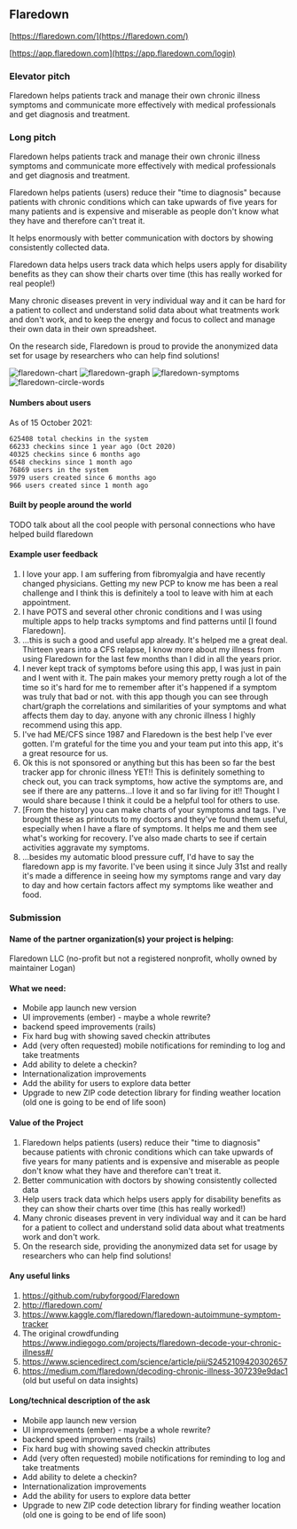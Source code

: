 ## Flaredown

[https://flaredown.com/](https://flaredown.com/)

[https://app.flaredown.com](https://app.flaredown.com/login)

### Elevator pitch

Flaredown helps patients track and manage their own chronic illness symptoms and communicate more effectively with medical professionals and get diagnosis and treatment. 

### Long pitch

Flaredown helps patients track and manage their own chronic illness symptoms and communicate more effectively with medical professionals and get diagnosis and treatment. 

Flaredown helps patients (users) reduce their "time to diagnosis" because patients with chronic conditions which can take upwards of five years for many patients and is expensive and miserable as people don't know what they have and therefore can't treat it. 

It helps enormously with better communication with doctors by showing consistently collected data. 

Flaredown data helps users track data which helps users apply for disability benefits as they can show their charts over time (this has really worked for real people!) 

Many chronic diseases prevent in very individual way and it can be hard for a patient to collect and understand solid  data about what treatments work and don't work, and to keep the energy and focus to collect and manage their own data in their own spreadsheet. 

On the research side, Flaredown is proud to provide the anonymized data set for usage by researchers who can help find solutions!

![flaredown-chart](https://user-images.githubusercontent.com/578159/146847812-69e4938b-232f-417a-a9f1-e789334431bd.png)
![flaredown-graph](https://user-images.githubusercontent.com/578159/146848768-23b60bbd-fb3a-44e1-90e3-1b4d71a8e16c.png)
![flaredown-symptoms](https://user-images.githubusercontent.com/578159/146848774-e7e3d15a-fffd-4a07-8535-135a4d02c8f6.png)
![flaredown-circle-words](https://user-images.githubusercontent.com/578159/146848776-26cb3142-f362-448b-80e0-366ec6956edc.png)


#### Numbers about users

As of 15 October 2021:
```
625408 total checkins in the system
66233 checkins since 1 year ago (Oct 2020)
40325 checkins since 6 months ago
6548 checkins since 1 month ago
76869 users in the system
5979 users created since 6 months ago
966 users created since 1 month ago
```

#### Built by people around the world

TODO talk about all the cool people with personal connections who have helped build flaredown

#### Example user feedback

1. I love your app. I am suffering from fibromyalgia and have recently changed physicians. Getting my new PCP to know me has been a real challenge and I think this is definitely a tool to leave with him at each appointment.
2. I have POTS and several other chronic conditions and I was using multiple apps to help tracks symptoms and find patterns until [I found Flaredown].
3. ...this is such a good and useful app already. It's helped me a great deal. Thirteen years into a CFS relapse, I know more about my illness from using Flaredown for the last few months than I did in all the years prior.
4. I never kept track of symptoms before using this app, I was just in pain and I went with it. The pain makes your memory pretty rough a lot of the time so it's hard for me to remember after it's happened if a symptom was truly that bad or not. with this app though you can see through chart/graph the correlations and similarities of your symptoms and what affects them day to day. anyone with any chronic illness I highly recommend using this app.
5. I've had ME/CFS since 1987 and Flaredown is the best help I've ever gotten. I'm grateful for the time you and your team put into this app, it's a great resource for us.
6. Ok this is not sponsored or anything but this has been so far the best tracker app for chronic illness YET!! This is definitely something to check out, you can track symptoms, how active the symptoms are, and see if there are any patterns...I love it and so far living for it!! Thought I would share because I think it could be a helpful tool for others to use.
7. [From the history] you can make charts of your symptoms and tags. I've brought these as printouts to my doctors and they've found them useful, especially when I have a flare of symptoms. It helps me and them see what's working for recovery. I've also made charts to see if certain activities aggravate my symptoms.
8. ...besides my automatic blood pressure cuff, I'd have to say the flaredown app is my favorite. I've been using it since July 31st and really it's made a difference in seeing how my symptoms range and vary day to day and how certain factors affect my symptoms like weather and food.

### Submission 

#### Name of the partner organization(s) your project is helping: 
Flaredown LLC (no-profit but not a registered nonprofit, wholly owned by maintainer Logan)

#### What we need:
- Mobile app launch new version
- UI improvements (ember) - maybe a whole rewrite?
- backend speed improvements (rails)
- Fix hard bug with showing saved checkin attributes
- Add (very often requested) mobile notifications for reminding to log and take treatments
- Add ability to delete a checkin? 
- Internationalization improvements
- Add the ability for users to explore data better
- Upgrade to new ZIP code detection library for finding weather location (old one is going to be end of life soon)

#### Value of the Project

1. Flaredown helps patients (users) reduce their "time to diagnosis" because patients with chronic conditions which can take upwards of five years for many patients and is expensive and miserable as people don't know what they have and therefore can't treat it. 
2. Better communication with doctors by showing consistently collected data
3. Help users track data which helps users apply for disability benefits as they can show their charts over time (this has really worked!)
4. Many chronic diseases prevent in very individual way and it can be hard for a patient to collect and understand solid  data about what treatments work and don't work.
5. On the research side, providing the anonymized data set for usage by researchers who can help find solutions!

#### Any useful links

1. https://github.com/rubyforgood/Flaredown
1. http://flaredown.com/
1. https://www.kaggle.com/flaredown/flaredown-autoimmune-symptom-tracker
1. The original crowdfunding https://www.indiegogo.com/projects/flaredown-decode-your-chronic-illness#/
1. https://www.sciencedirect.com/science/article/pii/S2452109420302657
1. https://medium.com/flaredown/decoding-chronic-illness-307239e9dac1 (old but useful on data insights)

#### Long/technical description of the ask

- Mobile app launch new version
- UI improvements (ember) - maybe a whole rewrite?
- backend speed improvements (rails)
- Fix hard bug with showing saved checkin attributes
- Add (very often requested) mobile notifications for reminding to log and take treatments
- Add ability to delete a checkin? 
- Internationalization improvements
- Add the ability for users to explore data better
- Upgrade to new ZIP code detection library for finding weather location (old one is going to be end of life soon)

